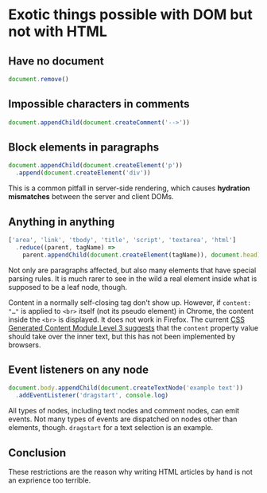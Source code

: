 




# Exotic things possible with DOM but not with HTML

## Have no document

```js
document.remove()
```

## Impossible characters in comments

```js
document.appendChild(document.createComment('-->'))
```

## Block elements in paragraphs

```js
document.appendChild(document.createElement('p'))
  .append(document.createElement('div'))
```

This is a common pitfall in server-side rendering, which causes **hydration mismatches** between the server and client DOMs.

## Anything in anything

```js
['area', 'link', 'tbody', 'title', 'script', 'textarea', 'html']
  .reduce((parent, tagName) =>
    parent.appendChild(document.createElement(tagName)), document.head)
```

Not only are paragraphs affected, but also many elements that have special parsing rules. It is much rarer to see in the wild a real element inside what is supposed to be a leaf node, though.

Content in a normally self-closing tag don't show up. However, if `content: "…"` is applied to `<br>` itself (not its pseudo element) in Chrome, the content inside the `<br>` is displayed. It does not work in Firefox. The current [CSS Generated Content Module Level 3 suggests](https://drafts.csswg.org/css-content-3/#typedef-content-content-list) that the `content` property value should take over the inner text, but this has not been implemented by browsers.

## Event listeners on any node

```js
document.body.appendChild(document.createTextNode('example text'))
  .addEventListener('dragstart', console.log)
```

All types of nodes, including text nodes and comment nodes, can emit events. Not many types of events are dispatched on nodes other than elements, though. `dragstart` for a text selection is an example.

## Conclusion

These restrictions are the reason why writing HTML articles by hand is not an exprience too terrible.


